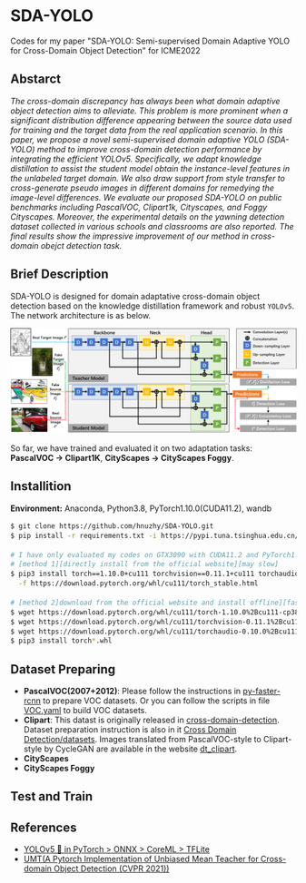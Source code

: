 # SDA-YOLO
Codes for my paper "SDA-YOLO: Semi-supervised Domain Adaptive YOLO for Cross-Domain Object Detection" for ICME2022

## Abstarct

*The cross-domain discrepancy has always been what domain adaptive object detection aims to alleviate. This problem is more prominent when a significant distribution difference appearing between the source data used for training and the target data from the real application scenario. In this paper, we propose a novel semi-supervised domain adaptive YOLO (SDA-YOLO) method to improve cross-domain detection performance by integrating the efficient YOLOv5. Specifically, we adapt knowledge distillation to assist the student model obtain the instance-level features in the unlabeled target domain. We also draw support from style transfer to cross-generate pseudo images in different domains for remedying the image-level differences. We evaluate our proposed SDA-YOLO on public benchmarks including PascalVOC, Clipart1k, Cityscapes, and Foggy Cityscapes. Moreover, the experimental details on the yawning detection dataset collected in various schools and classrooms are also reported. The final results show the impressive improvement of our method in cross-domain obejct detection task.*

## Brief Description

SDA-YOLO is designed for domain adaptative cross-domain object detection based on the knowledge distillation framework and robust `YOLOv5`. The network architecture is as below. 

![example1](./images/figure1.png)

So far, we have trained and evaluated it on two adaptation tasks: **PascalVOC → Clipart1K**, **CityScapes → CityScapes Foggy**.

## Installition

**Environment:** Anaconda, Python3.8, PyTorch1.10.0(CUDA11.2), wandb

```bash
$ git clone https://github.com/hnuzhy/SDA-YOLO.git
$ pip install -r requirements.txt -i https://pypi.tuna.tsinghua.edu.cn/simple

# I have only evaluated my codes on GTX3090 with CUDA11.2 and PyTorch1.10.0. You can install the same verison if needed
# [method 1][directly install from the official website][may slow]
$ pip3 install torch==1.10.0+cu111 torchvision==0.11.1+cu111 torchaudio==0.10.0+cu111 \
  -f https://download.pytorch.org/whl/cu111/torch_stable.html
  
# [method 2]download from the official website and install offline][faster]
$ wget https://download.pytorch.org/whl/cu111/torch-1.10.0%2Bcu111-cp38-cp38-linux_x86_64.whl
$ wget https://download.pytorch.org/whl/cu111/torchvision-0.11.1%2Bcu111-cp38-cp38-linux_x86_64.whl
$ wget https://download.pytorch.org/whl/cu111/torchaudio-0.10.0%2Bcu111-cp38-cp38-linux_x86_64.whl
$ pip3 install torch*.whl
```

## Dataset Preparing

* **PascalVOC(2007+2012)**: Please follow the instructions in [py-faster-rcnn](https://github.com/rbgirshick/py-faster-rcnn#beyond-the-demo-installation-for-training-and-testing-models) to prepare VOC datasets. Or you can follow the scripts in file [VOC.yaml](./data/yamls_bak/VOC.yaml) to build VOC datasets.
* **Clipart**: This datast is originally released in [cross-domain-detection](https://github.com/naoto0804/cross-domain-detection). Dataset preparation instruction is also in it [Cross Domain Detection/datasets](https://github.com/naoto0804/cross-domain-detection/tree/master/datasets). Images translated from PascalVOC-style to Clipart-style by CycleGAN are available in the website [dt_clipart](https://github.com/naoto0804/cross-domain-detection/tree/master/datasets#download-domain-transferred-images-for-step1-cyclegan).
* **CityScapes**
* **CityScapes Foggy**

## Test and Train


## References

* [YOLOv5 🚀 in PyTorch > ONNX > CoreML > TFLite](https://github.com/ultralytics/yolov5)
* [UMT(A Pytorch Implementation of Unbiased Mean Teacher for Cross-domain Object Detection (CVPR 2021))](https://github.com/kinredon/umt)


